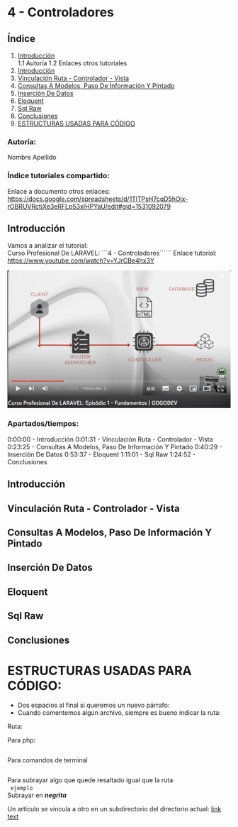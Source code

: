 #  4 - Controladores
## Índice
1. [Introducción](#introducción)  
    1.1 Autoría
    1.2 Enlaces otros tutoriales
2. [Introducción](#Introduccion)
3. [Vinculación Ruta - Controlador - Vista](#Vinculación-Ruta-Controlador-Vista)
4. [Consultas A Modelos, Paso De Información Y Pintado](#Consultas-A-Modelos,-Paso-De-Información-Y-Pintado)
5. [Inserción De Datos](#Inserción-De-Datos)
6. [Eloquent](#Eloquent)
7. [Sql Raw](#Sql-Raw)
8. [Conclusiones](#conclusiones)  
9. [ESTRUCTURAS USADAS PARA CÓDIGO](#ESTRUCTURAS-USADAS-PARA-CÓDIGO) 

### Autoría:
Nombre Apellido

### Índice tutoriales compartido:
Enlace a documento otros enlaces: https://docs.google.com/spreadsheets/d/1TlTPsH7cqD5hOjx-rOBRUVRctjXe3eRFLp53xIHPYaU/edit#gid=1531092079

## Introducción
Vamos a analizar el tutorial:  
Curso Profesional De LARAVEL: ```4 - Controladores``````
Enlace tutorial: https://www.youtube.com/watch?v=YJrCBe4hx3Y

![Esquema](image/1.png)

### Apartados/tiempos:
0:00:00 - Introducción
0:01:31 - Vinculación Ruta - Controlador - Vista
0:23:25 - Consultas A Modelos, Paso De Información Y Pintado
0:40:29 - Inserción De Datos
0:53:37 - Eloquent
1:11:01 - Sql Raw
1:24:52 - Conclusiones



## Introducción
## Vinculación Ruta - Controlador - Vista
## Consultas A Modelos, Paso De Información Y Pintado
## Inserción De Datos
## Eloquent
## Sql Raw
## Conclusiones

# ESTRUCTURAS USADAS PARA CÓDIGO:
* Dos espacios al final si queremos un nuevo párrafo:
* Cuando comentemos algún archivo, siempre es bueno indicar la ruta:    

Ruta: ```    ``` 

Para php:
```php 

``` 
Para comandos de terminal
```sh 

``` 
Para subrayar algo que quede resaltado igual que la ruta  
```  ejemplo  ```  
Subrayar en ***negrita***

Un artículo se vincula a otro en un subdirectorio del directorio actual:
[link text](directory/article-name.md)